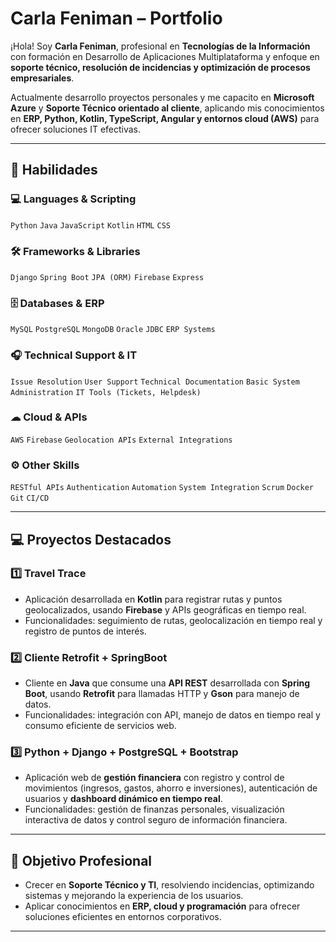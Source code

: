 # Carla Feniman – Portfolio

¡Hola! Soy **Carla Feniman**, profesional en **Tecnologías de la Información** con formación en Desarrollo de Aplicaciones Multiplataforma y enfoque en **soporte técnico, resolución de incidencias y optimización de procesos empresariales**.  

Actualmente desarrollo proyectos personales y me capacito en **Microsoft Azure** y **Soporte Técnico orientado al cliente**, aplicando mis conocimientos en **ERP, Python, Kotlin, TypeScript, Angular y entornos cloud (AWS)** para ofrecer soluciones IT efectivas.

---

## 🧠 Habilidades

### 💻 Languages & Scripting
`Python` `Java` `JavaScript` `Kotlin` `HTML` `CSS`

### 🛠 Frameworks & Libraries
`Django` `Spring Boot` `JPA (ORM)` `Firebase` `Express`

### 🗄 Databases & ERP
`MySQL` `PostgreSQL` `MongoDB` `Oracle` `JDBC` `ERP Systems`

### 🎧 Technical Support & IT
`Issue Resolution` `User Support` `Technical Documentation` `Basic System Administration` `IT Tools (Tickets, Helpdesk)`

### ☁ Cloud & APIs
`AWS` `Firebase` `Geolocation APIs` `External Integrations`

### ⚙ Other Skills
`RESTful APIs` `Authentication` `Automation` `System Integration` `Scrum` `Docker` `Git` `CI/CD`

---

## 💻 Proyectos Destacados

### 1️⃣ Travel Trace
- Aplicación desarrollada en **Kotlin** para registrar rutas y puntos geolocalizados, usando **Firebase** y APIs geográficas en tiempo real.  
- Funcionalidades: seguimiento de rutas, geolocalización en tiempo real y registro de puntos de interés.

### 2️⃣ Cliente Retrofit + SpringBoot
- Cliente en **Java** que consume una **API REST** desarrollada con **Spring Boot**, usando **Retrofit** para llamadas HTTP y **Gson** para manejo de datos.  
- Funcionalidades: integración con API, manejo de datos en tiempo real y consumo eficiente de servicios web.

### 3️⃣ Python + Django + PostgreSQL + Bootstrap
- Aplicación web de **gestión financiera** con registro y control de movimientos (ingresos, gastos, ahorro e inversiones), autenticación de usuarios y **dashboard dinámico en tiempo real**.  
- Funcionalidades: gestión de finanzas personales, visualización interactiva de datos y control seguro de información financiera.

---

## 🎯 Objetivo Profesional
- Crecer en **Soporte Técnico y TI**, resolviendo incidencias, optimizando sistemas y mejorando la experiencia de los usuarios.  
- Aplicar conocimientos en **ERP, cloud y programación** para ofrecer soluciones eficientes en entornos corporativos.

---
